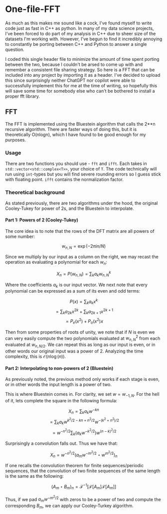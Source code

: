 # One-file-FFT

As much as this makes me sound like a cock, I've found myself to write code just as fast in C++ as python. In many of my data science projects, I've been forced to do part of my analysis in C++ due to sheer size of the datasets I'm working with. However, I've begun to find it incredibly annoying to constantly be porting between C++ and Python to answer a single question.

I coded this single header file to minimize the amount of time spent porting between the two, because I couldn't be arsed to come up with and remember a consistent file sharing strategy. So here is a FFT that can be included into any project by importing it as a header. I've decided to upload this since surprisingly neither ChatGPT nor copilot were able to successfully implement this for me at the time of writing, so hopefully this will save some time for somebody else who can't be bothered to install a proper fft library.

## FFT
The FFT is implemented using the Bluestein algorithm that calls the 2**n recursive algorithm. There are faster ways of doing this, but it is theoretically O(nlogn), which I have found to be good enough for my purposes. 

### Usage
There are two functions you should use - ```fft``` and ```ifft```. Each takes in ```std::vector<std::complex<T>>```, your choice of ```T```. The code technically will run using ```int```-types but you will find severe rounding errors so I guess stick with floating point. ```ifft``` contains the normalization factor. 

### Theoretical background
As stated previously, there are two algorithms under the hood, the original Cooley-Tukey for power of 2s, and the Bluestein to interpolate. 

#### Part 1: Powers of 2 (Cooley-Tukey)
The core idea is to note that the rows of the DFT matrix are all powers of some number:

$$w_{n,N} = \exp(-2\pi in/N)$$

Since we multiply by our input as a column on the right, we may recast the operation as evaluating a polynomial for each $w_n$:

$$X_n=P(w_{n,N})=\sum_k a_k w_{n,N}^k$$

Where the coefficients $a_k$ is our input vector. We next note that every polynomial can be expressed as a sum of its even and odd terms:

$$P(x) = \sum_k a_k x^k$$
$$=\sum_k a_{2k}x^{2k} + \sum_k a_{2k+1}x^{2k+1}$$
$$=P_e(x^2)+P_o(x^2)x$$

Then from some properties of roots of unity, we note that if $N$ is even we can very easily compute the two polynomials evaluated at $w_{n,N}^2$ from each evaluated at $w_{n,N/2}$. We can repeat this as long as our input is even, or in other words our original input was a power of 2. Analyzing the time complexity, this is $\mathcal O(n\log(n))$. 

#### Part 2: Interpolating to non-powers of 2 (Bluestein)
As previously noted, the previous method only works if each stage is even, or in other words the input length is a power of two.

This is where Bluestein comes in. For clarity, we set $w=w_{-1,N}$. For the hell of it, lets complete the square in the following formula:

$$X_n = \sum_k a_k w^{-kn}$$
$$= \sum_k a_k w^{k^2/2-kn+n^2/2}w^{-(k^2+n^2)/2}$$
$$= w^{-n^2/2}\sum_k (a_k w^{-k^2/2})w^{(n-k)^2/2}$$

Surprisingly a convolution falls out. Thus we have that:

$$X_n = w^{-n^2/2}(a_m w^{-m^2/2} \star w^{m^2/2})_n$$

If one recalls the convolution theorem for finite sequences/periodic sequences, that the convolution of two finite sequences of the same length is the same as the following:

$$(A_m \star B_m)_n = \mathcal F^{-1}[\mathcal F[A_m]\mathcal F[A_m]]$$

Thus, if we pad $a_m w^{-m^2/2}$ with zeros to be a power of two and compute the corresponding $B_m$, we can apply our Cooley-Turkey algorithm. 
